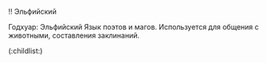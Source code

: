 !! Эльфийский

Годхуар: Эльфийский 
Язык поэтов и магов. Используется для общения с животными, составления заклинаний. 

(:childlist:)